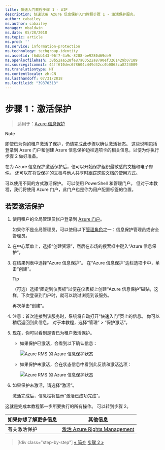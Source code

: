 ```yaml
---
title: 快速入门教程步骤 1 - AIP
description: 快速试用 Azure 信息保护入门教程步骤 1 - 激活保护服务。
author: cabailey
ms.author: cabailey
manager: mbaldwin
ms.date: 05/28/2018
ms.topic: article
ms.prod: ''
ms.service: information-protection
ms.technology: techgroup-identity
ms.assetid: f6dbb143-96f7-4a9c-8208-be9280d69de9
ms.openlocfilehash: 38b52aa528fe87a03522a8790ef3261429b07189
ms.sourcegitcommit: 44ff610dec678604c449d42cc0b0863ca8224009
ms.translationtype: HT
ms.contentlocale: zh-CN
ms.lasthandoff: 07/31/2018
ms.locfileid: "39370313"
---
```

# <a name="step-1-activate-protection"></a>步骤 1：激活保护
 
>适用于：[Azure 信息保护](https://azure.microsoft.com/pricing/details/information-protection)

> [!NOTE]
>即使已为你的租户激活了保护，仍请完成此步骤以确认激活状态。 这些说明包括登录到 Azure 门户和创建 Azure 信息保护边栏选项卡的相关信息，以便为你执行步骤 2 做好准备。

在为 Azure 信息保护激活保护后，便可以开始保护组织最敏感的文档和电子邮件。 还可以在将受保护的文档与他人共享时跟踪这些文档的使用方式。 

可以使用不同的方式激活保护。 可以使用 PowerShell 和管理门户。 但对于本教程，我们将使用 Azure 门户，此门户也是你为用户配置标签的位置。 

## <a name="to-activate-protection"></a>若要激活保护

1. 使用租户的全局管理员帐户登录到 [Azure 门户](https://portal.azure.com)。 
    
    如果你不是全局管理员，可以使用以下[管理角色](/azure/active-directory/active-directory-assign-admin-roles-azure-portal)之一：信息保护管理员或安全管理员。

2. 在中心菜单上，选择“创建资源”，然后在市场的搜索框中键入“Azure 信息保护”。 
    
3. 在结果列表中选择“Azure 信息保护”。 在“Azure 信息保护”边栏选项卡中，单击“创建”。
    
    > [!TIP] 
    > （可选）选择“固定到仪表板”以便在仪表板上创建“Azure 信息保护”磁贴，这样，下次登录到门户时，就可以跳过浏览到该服务。
    
    再次单击“创建”。

4. 注意：首次连接到该服务时，系统将自动打开“快速入门”页上的信息。 你可以稍后返回到此信息。 对于本教程，选择“管理” > “保护激活”。 

5. 现在，你可以看到是否已为租户激活保护。 
    
    - 如果保护已激活，会看到以下确认信息：
        
        ![Azure RMS 的 Azure 信息保护状态](../media/info-protect-azurerms-activated.png)
        
    - 如果保护未激活，会在状态信息中看到此反馈和激活选项：
        
        ![Azure RMS 的 Azure 信息保护状态](../media/info-protect-azurerms-deactivated.png)

6. 如果保护未激活，请选择“激活”。 

    激活完成后，信息栏将显示“激活已成功完成”。

这就是完成本教程第一步所要执行的所有操作。 可以转到步骤 2。

|如果你想了解更多信息|其他信息|
|--------------------------------|--------------------------|
|有关激活保护|[激活 Azure Rights Management](../deploy-use/activate-service.md)|


>[!div class="step-by-step"]
[&#171; 简介](infoprotect-quick-start-tutorial.md)
[步骤 2 &#187;](infoprotect-tutorial-step2.md)

